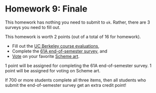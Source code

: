 # Homework 9: Finale

This homework has nothing you need to submit to `ok`. Rather, there are 3 surveys you need to fill out.

This homework is worth 2 points (out of a total of 16 for homework).

- Fill out the [UC Berkeley course evaluations](https://course-evaluations.berkeley.edu/),
- Complete the [61A end-of-semester survey](https://go.cs61a.org/final-survey), and
- [Vote](https://go.cs61a.org/scheme-voting) on your favorite [Scheme art](https://inst.eecs.berkeley.edu/~cs61a/sp22/proj/scheme_gallery).

1 point will be assigned for completing the 61A end-of-semester survey. 1 point will be assigned for voting on Scheme art.

If 700 or more students complete all three items, then all students who submit the end-of-semester survey get an extra credit point!